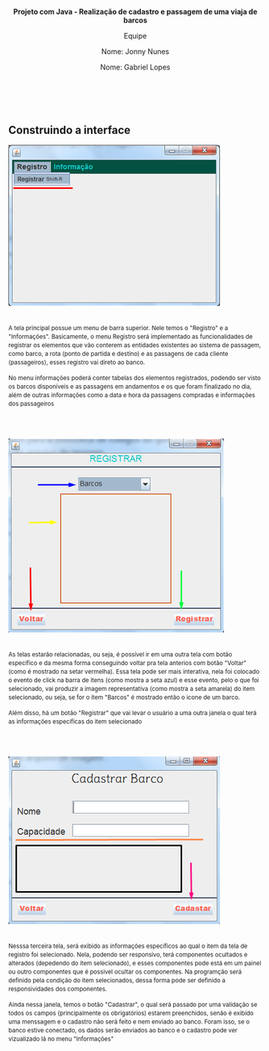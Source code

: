 <html>
  
  <header>
     
  <p><strong>Projeto com Java - Realização de cadastro e passagem de uma viaja de barcos</strong></p> 
  <p>Equipe
  <p>Nome: Jonny Nunes</p>
  <p>Nome: Gabriel Lopes</p>
  </p> <br></br>
  
  </header>
  
  <section>
  <h1>Construindo a interface</h1>
  <img widht="200px" src="https://github.com/JonnyNunes/canoa123/blob/main/src/main/java/esbam/canoa123/img/TelaPrincipal.png" alt="TelaPrincipal" /> <br></br>
  
  <p>
  <small>
  A tela principal possue um menu de barra superior. Nele temos o "Registro" e a "Informações". Basicamente, o menu Registro será implementado as funcionalidades de registrar   os elementos que vão conterem as entidades existentes ao sistema de passagem, como barco, a rota (ponto de partida e destino) e as passagens de cada cliente (passageiros),     esses registro vai direto ao banco. 
    
  <p>No menu informações poderá conter tabelas dos elementos registrados, podendo ser visto os barcos disponíveis e as passagens em andamentos e os que foram finalizado no    dia, além de outras informações como a data e hora da passagens compradas e informações dos passageiros</p>
  </small>
  </p> <br></br>
  
  <img widht="200px" src="https://github.com/JonnyNunes/canoa123/blob/main/src/main/java/esbam/canoa123/img/SegundaTela.png" alt="ResgistrarElementos" /> <br></br>
  <p>
  <small>
  As telas estarão relacionadas, ou seja, é possível ir em uma outra tela com botão específico e da mesma forma conseguindo voltar pra tela anterios com botão "Voltar"
  (como é mostrado na setar vermelha). Essa tela pode ser mais interativa, nela foi colocado o evento de click na barra de itens (como mostra a seta azul) e esse evento, pelo o que foi selecionado, vai produzir a imagem representativa (como mostra a seta amarela) do item selecionado, ou seja, se for o item "Barcos" é mostrado então o icone de um barco.
    
  <p>Além disso, há um botão "Registrar" que vai levar o usuário a uma outra janela o qual terá as informações específicas do item selecionado</p>
  </small>
  </p> <br></br>
  
  <img widht="200px" src="https://github.com/JonnyNunes/canoa123/blob/main/src/main/java/esbam/canoa123/img/Terceira%20Tela.png" alt="Cadastrando" /> <br></br>
  
  <p>
  <small>
   Nesssa terceira tela, será exibido as informações específicos ao qual o item da tela de registro foi selecionado. Nela, podendo ser responsivo, terá componentes ocultados e alterados (depedendo do item selecionado), e esses componentes pode está em um painel ou outro componentes que é possivel ocultar os componentes. Na programção será definido pela condição do item selecionados, dessa forma pode ser definido a responsividades dos componentes. 
    
  <p>Ainda nessa janela, temos o botão "Cadastrar", o qual será passado por uma validação se todos os campos (principalmente os obrigatórios) estarem preenchidos, senão é exibido uma menssagem e o cadastro não será feito e nem enviado ao banco. Foram isso, se o banco estive conectado, os dados serão enviados ao banco e o cadastro pode ver vizualizado lá no menu "Informações"</p>
  </small>
  </p> <br></br>
  
  </section>
</html>
